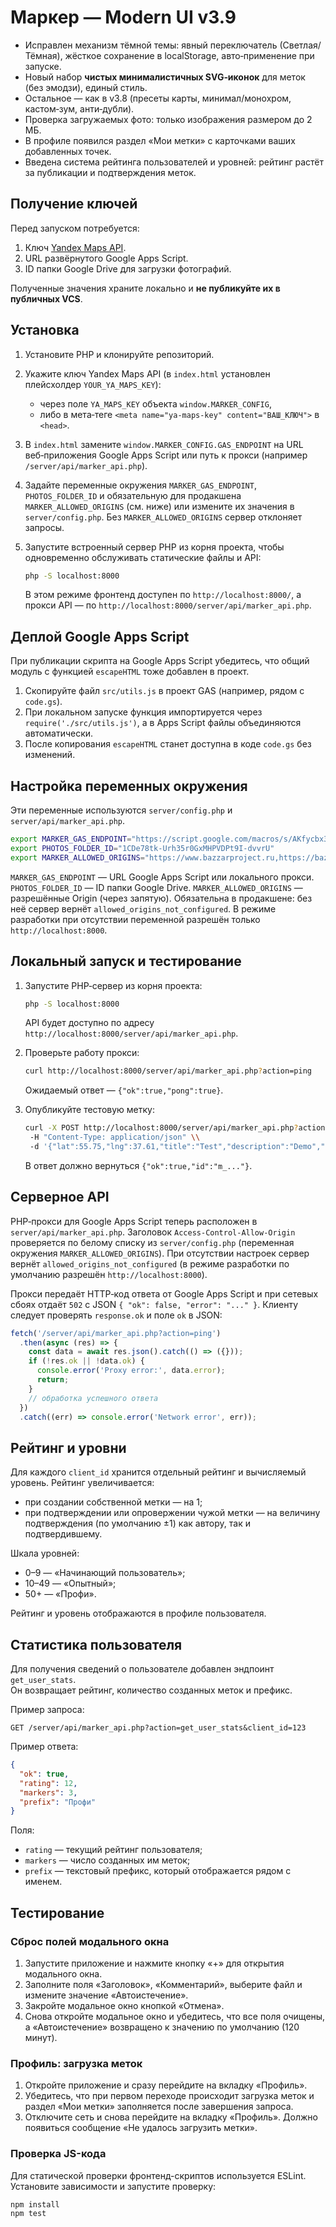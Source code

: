 # Маркер — Modern UI v3.9
- Исправлен механизм тёмной темы: явный переключатель (Светлая/Тёмная), жёсткое сохранение в localStorage, авто‑применение при запуске.
- Новый набор **чистых минималистичных SVG‑иконок** для меток (без эмодзи), единый стиль.
- Остальное — как в v3.8 (пресеты карты, минимал/монохром, кастом‑зум, анти‑дубли).
- Проверка загружаемых фото: только изображения размером до 2 МБ.
- В профиле появился раздел «Мои метки» с карточками ваших добавленных точек.
- Введена система рейтинга пользователей и уровней: рейтинг растёт за публикации и подтверждения меток.

## Получение ключей

Перед запуском потребуется:

1. Ключ [Yandex Maps API](https://developer.tech.yandex.ru/).
2. URL развёрнутого Google Apps Script.
3. ID папки Google Drive для загрузки фотографий.

Полученные значения храните локально и **не публикуйте их в публичных VCS**.

## Установка

1. Установите PHP и клонируйте репозиторий.
2. Укажите ключ Yandex Maps API (в `index.html` установлен плейсхолдер `YOUR_YA_MAPS_KEY`):
   - через поле `YA_MAPS_KEY` объекта `window.MARKER_CONFIG`,
   - либо в мета‑теге `<meta name="ya-maps-key" content="ВАШ_КЛЮЧ">` в `<head>`.
3. В `index.html` замените `window.MARKER_CONFIG.GAS_ENDPOINT` на URL веб‑приложения Google Apps Script или путь к прокси (например `/server/api/marker_api.php`).
4. Задайте переменные окружения `MARKER_GAS_ENDPOINT`, `PHOTOS_FOLDER_ID` и обязательную для продакшена `MARKER_ALLOWED_ORIGINS` (см. ниже) или измените их значения в `server/config.php`. Без `MARKER_ALLOWED_ORIGINS` сервер отклоняет запросы.
5. Запустите встроенный сервер PHP из корня проекта, чтобы одновременно обслуживать статические файлы и API:

   ```bash
   php -S localhost:8000
   ```

   В этом режиме фронтенд доступен по `http://localhost:8000/`, а прокси API — по `http://localhost:8000/server/api/marker_api.php`.

## Деплой Google Apps Script

При публикации скрипта на Google Apps Script убедитесь, что общий модуль с функцией `escapeHTML` тоже добавлен в проект.

1. Скопируйте файл `src/utils.js` в проект GAS (например, рядом с `code.gs`).
2. При локальном запуске функция импортируется через `require('./src/utils.js')`, а в Apps Script файлы объединяются автоматически.
3. После копирования `escapeHTML` станет доступна в коде `code.gs` без изменений.

## Настройка переменных окружения

Эти переменные используются `server/config.php` и `server/api/marker_api.php`.

```bash
export MARKER_GAS_ENDPOINT="https://script.google.com/macros/s/AKfycbx3CPHhhllWwAAkrRvw4FcVYsC4ehikeLBeIhwblgF5FERuZk5kRJ9SGXTagdyoJT59dA/exec"
export PHOTOS_FOLDER_ID="1CDe78tk-Urh35r0GxMHPVDPt9I-dvvrU"
export MARKER_ALLOWED_ORIGINS="https://www.bazzarproject.ru,https://bazzarproject.ru,http://localhost:8000"
```

`MARKER_GAS_ENDPOINT` — URL Google Apps Script или локального прокси.
`PHOTOS_FOLDER_ID` — ID папки Google Drive.
`MARKER_ALLOWED_ORIGINS` — разрешённые Origin (через запятую). Обязательна в продакшене: без неё сервер вернёт `allowed_origins_not_configured`. В режиме разработки при отсутствии переменной разрешён только `http://localhost:8000`.

## Локальный запуск и тестирование

1. Запустите PHP‑сервер из корня проекта:

   ```bash
   php -S localhost:8000
   ```

   API будет доступно по адресу `http://localhost:8000/server/api/marker_api.php`.

2. Проверьте работу прокси:

   ```bash
   curl http://localhost:8000/server/api/marker_api.php?action=ping
   ```

   Ожидаемый ответ — `{"ok":true,"pong":true}`.

3. Опубликуйте тестовую метку:

   ```bash
   curl -X POST http://localhost:8000/server/api/marker_api.php?action=add_marker \\
    -H "Content-Type: application/json" \\
    -d '{"lat":55.75,"lng":37.61,"title":"Test","description":"Demo","author":"local","client_id":"debug"}'
   ```

   В ответ должно вернуться `{"ok":true,"id":"m_..."}`.
## Серверное API

PHP‑прокси для Google Apps Script теперь расположен в `server/api/marker_api.php`.
Заголовок `Access-Control-Allow-Origin` проверяется по белому списку из `server/config.php` (переменная окружения `MARKER_ALLOWED_ORIGINS`). При отсутствии настроек сервер вернёт `allowed_origins_not_configured` (в режиме разработки по умолчанию разрешён `http://localhost:8000`).

Прокси передаёт HTTP‑код ответа от Google Apps Script и при сетевых сбоях отдаёт `502` с JSON `{ "ok": false, "error": "..." }`.
Клиенту следует проверять `response.ok` и поле `ok` в JSON:

```js
fetch('/server/api/marker_api.php?action=ping')
  .then(async (res) => {
    const data = await res.json().catch(() => ({}));
    if (!res.ok || !data.ok) {
      console.error('Proxy error:', data.error);
      return;
    }
    // обработка успешного ответа
  })
  .catch((err) => console.error('Network error', err));
```

## Рейтинг и уровни

Для каждого `client_id` хранится отдельный рейтинг и вычисляемый уровень.
Рейтинг увеличивается:

- при создании собственной метки — на 1;
- при подтверждении или опровержении чужой метки — на величину подтверждения (по умолчанию ±1) как автору, так и подтвердившему.

Шкала уровней:

- 0–9 — «Начинающий пользователь»;
- 10–49 — «Опытный»;
- 50+ — «Профи».

Рейтинг и уровень отображаются в профиле пользователя.

## Статистика пользователя

Для получения сведений о пользователе добавлен эндпоинт `get_user_stats`.  
Он возвращает рейтинг, количество созданных меток и префикс.

Пример запроса:

```
GET /server/api/marker_api.php?action=get_user_stats&client_id=123
```

Пример ответа:

```json
{
  "ok": true,
  "rating": 12,
  "markers": 3,
  "prefix": "Профи"
}
```

Поля:

- `rating` — текущий рейтинг пользователя;
- `markers` — число созданных им меток;
- `prefix` — текстовый префикс, который отображается рядом с именем.

## Тестирование

### Сброс полей модального окна

1. Запустите приложение и нажмите кнопку «+» для открытия модального окна.
2. Заполните поля «Заголовок», «Комментарий», выберите файл и измените значение «Автоистечение».
3. Закройте модальное окно кнопкой «Отмена».
4. Снова откройте модальное окно и убедитесь, что все поля очищены, а «Автоистечение» возвращено к значению по умолчанию (120 минут).

### Профиль: загрузка меток

1. Откройте приложение и сразу перейдите на вкладку «Профиль».
2. Убедитесь, что при первом переходе происходит загрузка меток и раздел «Мои метки» заполняется после завершения запроса.
3. Отключите сеть и снова перейдите на вкладку «Профиль». Должно появиться сообщение «Не удалось загрузить метки».

### Проверка JS-кода

Для статической проверки фронтенд-скриптов используется ESLint.
Установите зависимости и запустите проверку:

```bash
npm install
npm test
```
